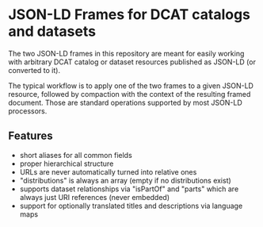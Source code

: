 # JSON-LD Frames for DCAT catalogs and datasets

The two JSON-LD frames in this repository are meant for easily working with arbitrary DCAT catalog or dataset resources published as JSON-LD (or converted to it).

The typical workflow is to apply one of the two frames to a given JSON-LD resource, followed by compaction with the context of the resulting framed document. Those are standard operations supported by most JSON-LD processors.

## Features

- short aliases for all common fields
- proper hierarchical structure
- URLs are never automatically turned into relative ones
- "distributions" is always an array (empty if no distributions exist)
- supports dataset relationships via "isPartOf" and "parts" which are always just URI references (never embedded)
- support for optionally translated titles and descriptions via language maps
